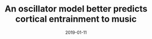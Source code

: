 ---
title: "An oscillator model better predicts cortical entrainment to music"
collection: publications
permalink: /publication/2019_an-oscillator-model-better-predicts-cortical-entra
date: 2019-01-11
year: 2019
venue: 'Proceedings of the National Academy of Sciences'
authors: 'Doelling KB, Assaneo MF, Bevilacqua D, Pesaran B, Poeppel D'
number: '160'
citation: 'Doelling KB, Assaneo MF, Bevilacqua D, Pesaran B, Poeppel D (2019). An oscillator model better predicts cortical entrainment to music. Proceedings of the National Academy of Sciences.'
category: 'article'
---